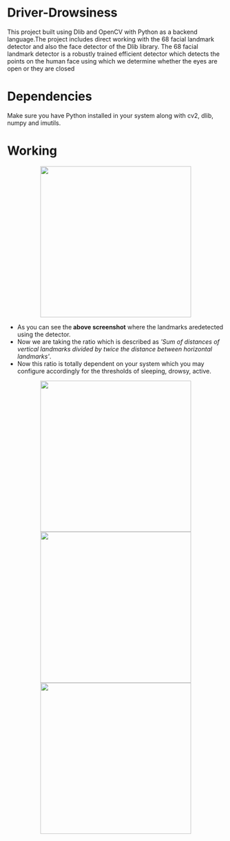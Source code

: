 # Driver-Drowsiness
This project built using Dlib and OpenCV with Python
as a backend language.The project includes direct
working with the 68 facial landmark detector and
also the face detector of the Dlib library. The 68
facial landmark detector is a robustly trained efficient
detector which detects the points on the human face
using which we determine whether the eyes are open
or they are closed

# Dependencies
Make sure you have Python installed in your system along with cv2, dlib, numpy and imutils.

# Working
<center><img src="https://user-images.githubusercontent.com/57006817/158857409-2cc573ce-45db-454c-9535-af2bd2c94926.png" align="center" height="350"></center>
<ul><li>As you can see the<b> above screenshot</b> where the landmarks aredetected using the detector.
<li>Now we are taking the ratio which is described as <i>'Sum of distances of vertical landmarks divided by twice the distance between horizontal landmarks'</i>.
<li>Now this ratio is totally dependent on your system which you may configure accordingly for the thresholds of sleeping, drowsy, active.</ul>
<center><img src="https://user-images.githubusercontent.com/57006817/158858078-3d996d69-77cc-4a18-b92d-5f889fe23782.png" align="center" height="350"></center>
<center><img src="https://user-images.githubusercontent.com/57006817/158858287-c5afc62a-2930-42c0-bdbf-c887dcdc52b6.png" align="center" height="350"></center>
<center><img src="https://user-images.githubusercontent.com/57006817/158858311-32b561e8-7d06-483e-ab04-1cbb42c99147.png" align="center" height="350"></center>
